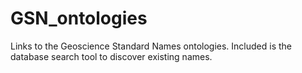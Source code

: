 # GSN_ontologies
Links to the Geoscience Standard Names ontologies. Included is the database search tool to discover existing names.
